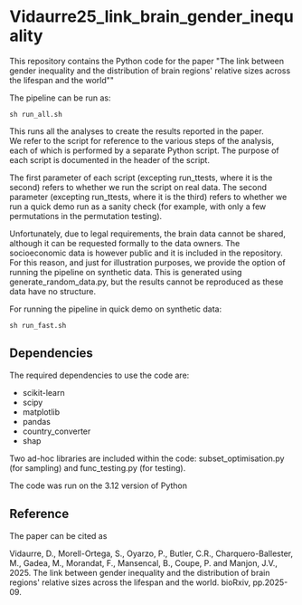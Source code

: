 # Vidaurre25_link_brain_gender_inequality
This repository contains the Python code for the paper "The link between gender inequality and the distribution of brain regions' relative sizes across the lifespan and the world""

The pipeline can be run as:

```
sh run_all.sh
```

This runs all the analyses to create the results reported in the paper.  
We refer to the script for reference to the various steps of the analysis, each of which is performed by a separate Python script. 
The purpose of each script is documented in the header of the script.

The first parameter of each script (excepting run_ttests, where it is the second) refers to whether we run the script on real data. 
The second parameter (excepting run_ttests, where it is the third) refers to whether we run a quick demo run as a sanity check (for example, with only a few permutations in the permutation testing). 

Unfortunately, due to legal requirements, the brain data cannot be shared, although it can be requested formally to the data owners. 
The socioeconomic data is however public and it is included in the repository. 
For this reason, and just for illustration purposes, we provide the option of running the pipeline on synthetic data.
This is generated using generate_random_data.py, but the results cannot be reproduced as these data have no structure. 

For running the pipeline in quick demo on synthetic data:

```
sh run_fast.sh
```

## Dependencies 

The required dependencies to use the code are:

- scikit-learn
- scipy
- matplotlib
- pandas
- country_converter
- shap

Two ad-hoc libraries are included within the code: subset_optimisation.py (for sampling) and func_testing.py (for testing). 

The code was run on the 3.12 version of Python

## Reference 

The paper can be cited as 

Vidaurre, D., Morell-Ortega, S., Oyarzo, P., Butler, C.R., Charquero-Ballester, M., Gadea, M., Morandat, F., Mansencal, B., Coupe, P. and Manjon, J.V., 2025. The link between gender inequality and the distribution of brain regions' relative sizes across the lifespan and the world. bioRxiv, pp.2025-09.


